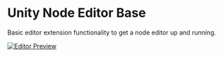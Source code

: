 # Unity Node Editor Base
Basic editor extension functionality to get a node editor up and running.

[![Editor Preview](https://lh3.googleusercontent.com/ELkogM9XgTVD1k37WSvDpVGRayldP2GUsmCykfFa4qPNYUvBNVYApCDnGrZSZulTQFMB6_5Qaxs4dBE=w1920-h974-rw "Editor Preview")](https://www.youtube.com/watch?v=Ei93d362uYE)
